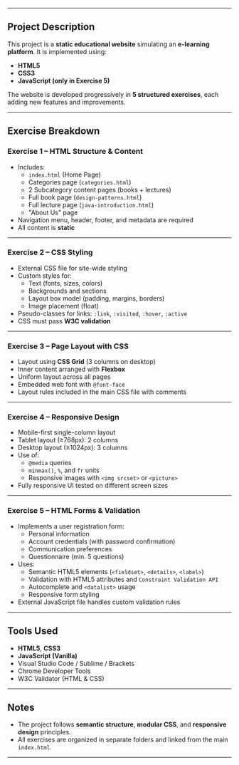 
---

## Project Description

This project is a **static educational website** simulating an **e-learning platform**. It is implemented using:

- **HTML5**
- **CSS3**
- **JavaScript (only in Exercise 5)**

The website is developed progressively in **5 structured exercises**, each adding new features and improvements.

---

##  Exercise Breakdown

###  Exercise 1 – HTML Structure & Content

- Includes:
  - `index.html` (Home Page)
  - Categories page (`categories.html`)
  - 2 Subcategory content pages (books + lectures)
  - Full book page (`design-patterns.html`)
  - Full lecture page (`java-introduction.html`)
  - "About Us" page
- Navigation menu, header, footer, and metadata are required
- All content is **static**

---

### Exercise 2 – CSS Styling

- External CSS file for site-wide styling
- Custom styles for:
  - Text (fonts, sizes, colors)
  - Backgrounds and sections
  - Layout box model (padding, margins, borders)
  - Image placement (float)
- Pseudo-classes for links: `:link`, `:visited`, `:hover`, `:active`
- CSS must pass **W3C validation**

---

### Exercise 3 – Page Layout with CSS

- Layout using **CSS Grid** (3 columns on desktop)
- Inner content arranged with **Flexbox**
- Uniform layout across all pages
- Embedded web font with `@font-face`
- Layout rules included in the main CSS file with comments

---

### Exercise 4 – Responsive Design

- Mobile-first single-column layout
- Tablet layout (≥768px): 2 columns  
- Desktop layout (≥1024px): 3 columns
- Use of:
  - `@media` queries
  - `minmax()`, `%`, and `fr` units
  - Responsive images with `<img srcset>` or `<picture>`
- Fully responsive UI tested on different screen sizes

---

### Exercise 5 – HTML Forms & Validation

- Implements a user registration form:
  - Personal information
  - Account credentials (with password confirmation)
  - Communication preferences
  - Questionnaire (min. 5 questions)
- Uses:
  - Semantic HTML5 elements (`<fieldset>`, `<details>`, `<label>`)
  - Validation with HTML5 attributes and `Constraint Validation API`
  - Autocomplete and `<datalist>` usage
  - Responsive form styling
- External JavaScript file handles custom validation rules

---

## Tools Used

- **HTML5**, **CSS3**
- **JavaScript (Vanilla)**
- Visual Studio Code / Sublime / Brackets
- Chrome Developer Tools
- W3C Validator (HTML & CSS)

---

##  Notes

- The project follows **semantic structure**, **modular CSS**, and **responsive design** principles.
- All exercises are organized in separate folders and linked from the main `index.html`.

---
